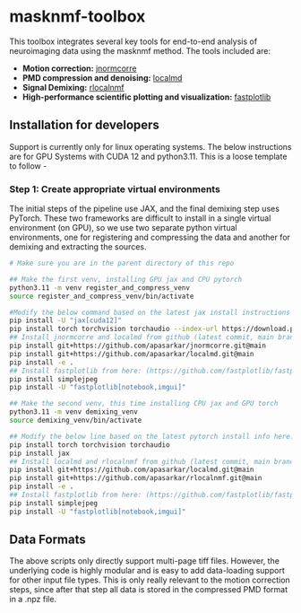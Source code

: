 # masknmf-toolbox

This toolbox integrates several key tools for end-to-end analysis of neuroimaging data using the masknmf method. The tools included are:

- **Motion correction:** [jnormcorre](https://github.com/apasarkar/jnormcorre)
- **PMD compression and denoising:** [localmd](https://github.com/apasarkar/localmd)
- **Signal Demixing:** [rlocalnmf](https://github.com/apasarkar/rlocalnmf)
- **High-performance scientific plotting and visualization:** [fastplotlib](https://github.com/fastplotlib/fastplotlib)


## Installation for developers

Support is currently only for linux operating systems. The below instructions are for GPU Systems with
CUDA 12 and python3.11. This is a loose template to follow - 

### Step 1: Create appropriate virtual environments

The initial steps of the pipeline use JAX, and the final demixing step uses PyTorch. These two 
frameworks are difficult to install in a single virtual environment (on GPU), so we use 
two separate python virtual environments, one for registering and compressing the data and another
for demixing and extracting the sources.

```bash
# Make sure you are in the parent directory of this repo

## Make the first venv, installing GPU jax and CPU pytorch
python3.11 -m venv register_and_compress_venv
source register_and_compress_venv/bin/activate

#Modify the below command based on the latest jax install instructions here (https://github.com/jax-ml/jax)
pip install -U "jax[cuda12]"
pip install torch torchvision torchaudio --index-url https://download.pytorch.org/whl/cpu
## Install jnormcorre and localmd from github (latest commit, main branch)
pip install git+https://github.com/apasarkar/jnormcorre.git@main
pip install git+https://github.com/apasarkar/localmd.git@main
pip install -e .
## Install fastplotlib from here: (https://github.com/fastplotlib/fastplotlib)
pip install simplejpeg
pip install -U "fastplotlib[notebook,imgui]"

## Make the second venv, this time installing CPU jax and GPU torch
python3.11 -m venv demixing_venv
source demixing_venv/bin/activate

## Modify the below line based on the latest pytorch install info here: https://pytorch.org/get-started/locally/
pip install torch torchvision torchaudio
pip install jax
## Install localmd and rlocalnmf from github (latest commit, main branch)
pip install git+https://github.com/apasarkar/localmd.git@main
pip install git+https://github.com/apasarkar/rlocalnmf.git@main
pip install -e .
## Install fastplotlib from here: (https://github.com/fastplotlib/fastplotlib)
pip install simplejpeg
pip install -U "fastplotlib[notebook,imgui]"
```


## Data Formats
The above scripts only directly support multi-page tiff files. However, the underlying code is highly modular
and is easy to add data-loading support for other input file types. This is only really relevant to the
motion correction steps, since after that step all data is stored in the compressed PMD format in a .npz file.